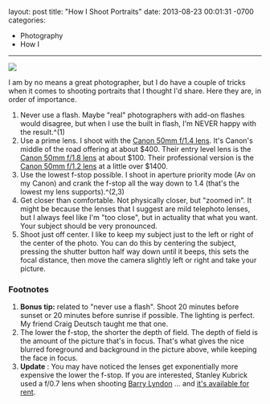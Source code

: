 layout: post
title:  "How I Shoot Portraits"
date:   2013-08-23 00:01:31 -0700
categories:
  - Photography
  - How I
---

  ![](/attachments/be39d71444917cebe6ea507bd8fce156/image.png)  

 I am by no means a great photographer, but I do have a couple of tricks when it comes to shooting portraits that I thought I'd share. Here they are, in order of importance. 

 1. Never use a flash. Maybe "real" photographers with add-on flashes would disagree, but when I use the built in flash, I'm NEVER happy with the result.^(1) 
 1. Use a prime lens. I shoot with the  [Canon 50mm f/1.4 lens](http://www.amazon.com/Canon-Standard-Medium-Telephoto-Cameras/dp/B00009XVCZ/ref=sr_1_1?ie=UTF8&qid=1377285672&sr=8-1&keywords=canon+1.4). It's Canon's middle of the road offering at about $400. Their entry level lens is the  [Canon 50mm f/1.8 lens](http://www.amazon.com/Canon-50mm-Standard-AutoFocus-Lens/dp/B00005K47X/ref=sr_1_2?ie=UTF8&qid=1377285771&sr=8-2&keywords=canon+1.8)  at about $100. Their professional version is the  [Canon 50mm f/1.2 lens](http://www.amazon.com/Canon-50mm-Lens-Digital-Cameras/dp/B000I1YIDQ/ref=sr_1_1?ie=UTF8&qid=1377285811&sr=8-1&keywords=canon+1.2)  at a little over $1400.
 1. Use the lowest f-stop possible. I shoot in aperture priority mode (Av on my Canon) and crank the f-stop all the way down to 1.4 (that's the lowest my lens supports).^(2,3) 
 1. Get closer than comfortable. Not physically closer, but "zoomed in". It might be because the lenses that I suggest are mild telephoto lenses, but I always feel like I'm "too close", but in actuality that what you want. Your subject should be very pronounced.
 1. Shoot just off center. I like to keep my subject just to the left or right of the center of the photo. You can do this by centering the subject, pressing the shutter button half way down until it beeps, this sets the focal distance, then move the camera slightly left or right and take your picture.

###  Footnotes 

 1.  __Bonus tip:__  related to "never use a flash". Shoot 20 minutes before sunset or 20 minutes before sunrise if possible. The lighting is perfect. My friend Craig Deutsch taught me that one.
 1. The lower the f-stop, the shorter the depth of field. The depth of field is the amount of the picture that's in focus. That's what gives the nice blurred foreground and background in the picture above, while keeping the face in focus.
 1.  __Update__ : You may have noticed the lenses get exponentially more expensive the lower the f-stop. If you are interested, Stanley Kubrick used a f/0.7 lens when shooting  [Barry Lyndon](http://www.imdb.com/title/tt0072684/) … and  [it's available for rent](http://www.dpreview.com/news/2013/08/06/kubrick-s-f-0-7-lenses-now-available-for-rent-but-start-saving-up).
 

